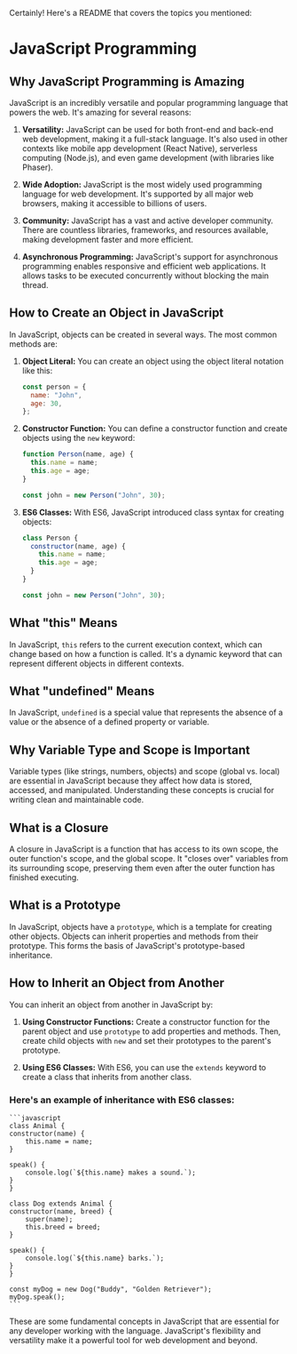 Certainly! Here's a README that covers the topics you mentioned:

# JavaScript Programming

## Why JavaScript Programming is Amazing

JavaScript is an incredibly versatile and popular programming language that powers the web. It's amazing for several reasons:

1. **Versatility:** JavaScript can be used for both front-end and back-end web development, making it a full-stack language. It's also used in other contexts like mobile app development (React Native), serverless computing (Node.js), and even game development (with libraries like Phaser).

2. **Wide Adoption:** JavaScript is the most widely used programming language for web development. It's supported by all major web browsers, making it accessible to billions of users.

3. **Community:** JavaScript has a vast and active developer community. There are countless libraries, frameworks, and resources available, making development faster and more efficient.

4. **Asynchronous Programming:** JavaScript's support for asynchronous programming enables responsive and efficient web applications. It allows tasks to be executed concurrently without blocking the main thread.

## How to Create an Object in JavaScript

In JavaScript, objects can be created in several ways. The most common methods are:

1. **Object Literal:** You can create an object using the object literal notation like this:

   ```javascript
   const person = {
     name: "John",
     age: 30,
   };
   ```

2. **Constructor Function:** You can define a constructor function and create objects using the `new` keyword:

   ```javascript
   function Person(name, age) {
     this.name = name;
     this.age = age;
   }

   const john = new Person("John", 30);
   ```

3. **ES6 Classes:** With ES6, JavaScript introduced class syntax for creating objects:

   ```javascript
   class Person {
     constructor(name, age) {
       this.name = name;
       this.age = age;
     }
   }

   const john = new Person("John", 30);
   ```

## What "this" Means

In JavaScript, `this` refers to the current execution context, which can change based on how a function is called. It's a dynamic keyword that can represent different objects in different contexts.

## What "undefined" Means

In JavaScript, `undefined` is a special value that represents the absence of a value or the absence of a defined property or variable.

## Why Variable Type and Scope is Important

Variable types (like strings, numbers, objects) and scope (global vs. local) are essential in JavaScript because they affect how data is stored, accessed, and manipulated. Understanding these concepts is crucial for writing clean and maintainable code.

## What is a Closure

A closure in JavaScript is a function that has access to its own scope, the outer function's scope, and the global scope. It "closes over" variables from its surrounding scope, preserving them even after the outer function has finished executing.

## What is a Prototype

In JavaScript, objects have a `prototype`, which is a template for creating other objects. Objects can inherit properties and methods from their prototype. This forms the basis of JavaScript's prototype-based inheritance.

## How to Inherit an Object from Another

You can inherit an object from another in JavaScript by:

1. **Using Constructor Functions:** Create a constructor function for the parent object and use `prototype` to add properties and methods. Then, create child objects with `new` and set their prototypes to the parent's prototype.

2. **Using ES6 Classes:** With ES6, you can use the `extends` keyword to create a class that inherits from another class.

### Here's an example of inheritance with ES6 classes:


    ```javascript
    class Animal {
    constructor(name) {
        this.name = name;
    }

    speak() {
        console.log(`${this.name} makes a sound.`);
    }
    }

    class Dog extends Animal {
    constructor(name, breed) {
        super(name);
        this.breed = breed;
    }

    speak() {
        console.log(`${this.name} barks.`);
    }
    }

    const myDog = new Dog("Buddy", "Golden Retriever");
    myDog.speak(); 
    ```

These are some fundamental concepts in JavaScript that are essential for any developer working with the language. JavaScript's flexibility and versatility make it a powerful tool for web development and beyond.
